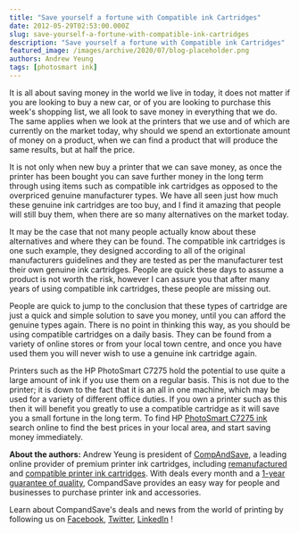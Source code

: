 ```yaml
---
title: "Save yourself a fortune with Compatible ink Cartridges"
date: 2012-05-29T02:53:00.000Z
slug: save-yourself-a-fortune-with-compatible-ink-cartridges
description: "Save yourself a fortune with Compatible ink Cartridges"
featured_image: /images/archive/2020/07/blog-placeholder.png
authors: Andrew Yeung
tags: [photosmart ink]
---
```


It is all about saving money in the world we live in today, it does not matter if you are looking to buy a new car, or of you are looking to purchase this week's shopping list, we all look to save money in everything that we do. The same applies when we look at the printers that we use and of which are currently on the market today, why should we spend an extortionate amount of money on a product, when we can find a product that will produce the same results, but at half the price. 

It is not only when new buy a printer that we can save money, as once the printer has been bought you can save further money in the long term through using items such as compatible ink cartridges as opposed to the overpriced genuine manufacturer types. We have all seen just how much these genuine ink cartridges are too buy, and I find it amazing that people will still buy them, when there are so many alternatives on the market today. 

It may be the case that not many people actually know about these alternatives and where they can be found. The compatible ink cartridges is one such example, they designed according to all of the original manufacturers guidelines and they are tested as per the manufacturer test their own genuine ink cartridges. People are quick these days to assume a product is not worth the risk, however I can assure you that after many years of using compatible ink cartridges, these people are missing out.

People are quick to jump to the conclusion that these types of cartridge are just a quick and simple solution to save you money, until you can afford the genuine types again. There is no point in thinking this way, as you should be using compatible cartridges on a daily basis. They can be found from a variety of online stores or from your local town centre, and once you have used them you will never wish to use a genuine ink cartridge again. 

Printers such as the HP PhotoSmart C7275 hold the potential to use quite a large amount of ink if you use them on a regular basis. This is not due to the printer; it is down to the fact that it is an all in one machine, which may be used for a variety of different office duties. If you own a printer such as this then it will benefit you greatly to use a compatible cartridge as it will save you a small fortune in the long term. To find HP [PhotoSmart C7275 ink](https://www.compandsave.com/hp/photosmart/c7275-ink-cartridges) search online to find the best prices in your local area, and start saving money immediately.

  
**About the authors:** Andrew Yeung is president of [CompAndSave](https://www.compandsave.com/), a leading online provider of premium printer ink cartridges, including [remanufactured](https://www.compandsave.com/help) and [compatible printer ink cartridges](https://www.compandsave.com/help). With deals every month and a [1-year guarantee of quality](https://www.compandsave.com/help), CompandSave provides an easy way for people and businesses to purchase printer ink and accessories.

Learn about CompandSave's deals and news from the world of printing by following us on [Facebook](https://www.facebook.com/compandsave.ink), [Twitter](https://twitter.com/compandsave), [LinkedIn](https://www.linkedin.com) !